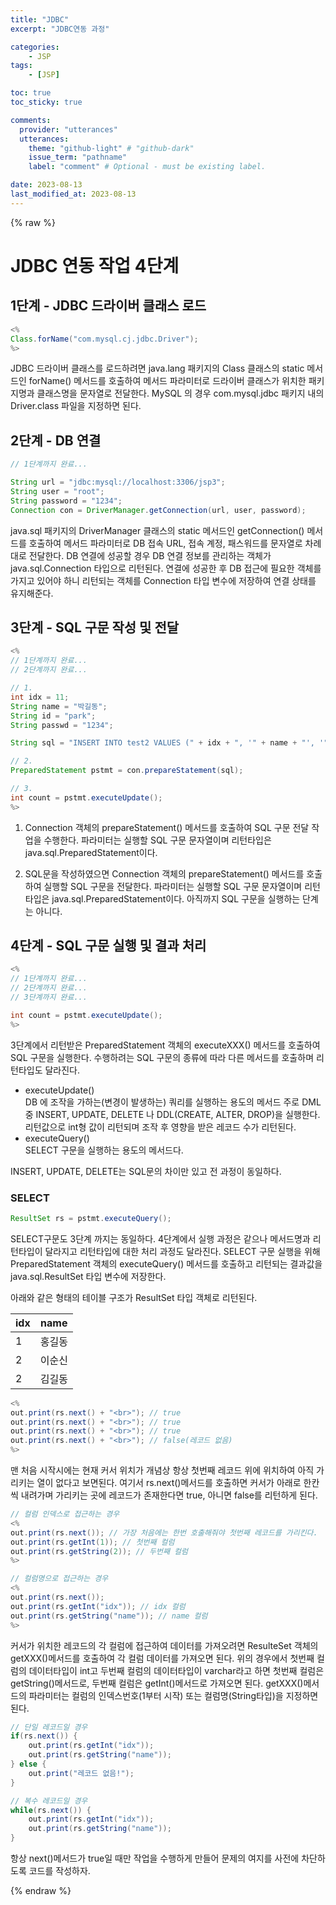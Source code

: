 ```yaml
---
title: "JDBC"
excerpt: "JDBC연동 과정"

categories:
    - JSP
tags:
    - [JSP]

toc: true
toc_sticky: true

comments:
  provider: "utterances"
  utterances:
    theme: "github-light" # "github-dark"
    issue_term: "pathname"
    label: "comment" # Optional - must be existing label.

date: 2023-08-13
last_modified_at: 2023-08-13
---
```

{% raw %}
# JDBC 연동 작업 4단계
## 1단계 - JDBC 드라이버 클래스 로드
```java
<%
Class.forName("com.mysql.cj.jdbc.Driver");
%>
```
JDBC 드라이버 클래스를 로드하려면 java.lang 패키지의 Class 클래스의 static 메서드인 forName() 메서드를 호출하여 메서드 파라미터로 드라이버 클래스가 위치한 패키지명과 클래스명을 문자열로 전달한다. MySQL 의 경우 com.mysql.jdbc 패키지 내의 Driver.class 파일을 지정하면 된다.

## 2단계 - DB 연결
```java
// 1단계까지 완료...

String url = "jdbc:mysql://localhost:3306/jsp3";
String user = "root";
String password = "1234";
Connection con = DriverManager.getConnection(url, user, password);
```
java.sql 패키지의 DriverManager 클래스의 static 메서드인 getConnection() 메서드를 호출하여 메서드 파라미터로 DB 접속 URL, 접속 계정, 패스워드를 문자열로 차례대로 전달한다. DB 연결에 성공할 경우 DB 연결 정보를 관리하는 객체가 java.sql.Connection 타입으로 리턴된다. 연결에 성공한 후 DB 접근에 필요한 객체를 가지고 있어야 하니 리턴되는 객체를 Connection 타입 변수에 저장하여 연결 상태를 유지해준다.

## 3단계 - SQL 구문 작성 및 전달
```java
<%
// 1단계까지 완료...
// 2단계까지 완료...

// 1.
int idx = 11;
String name = "박길동";
String id = "park";
String passwd = "1234";

String sql = "INSERT INTO test2 VALUES (" + idx + ", '" + name + "', '" + id + "', '" + passwd + "')";

// 2.
PreparedStatement pstmt = con.prepareStatement(sql);

// 3.
int count = pstmt.executeUpdate();
%>
```
1. Connection 객체의 prepareStatement() 메서드를 호출하여 SQL 구문 전달 작업을 수행한다. 파라미터는 실행할 SQL 구문 문자열이며 리턴타입은 java.sql.PreparedStatement이다.  

2. SQL문을 작성하였으면 Connection 객체의 prepareStatement() 메서드를 호출하여 실행할 SQL 구문을 전달한다. 파라미터는 실행할 SQL 구문 문자열이며 리턴타입은 java.sql.PreparedStatement이다. 아직까지 SQL 구문을 실행하는 단계는 아니다.  

## 4단계 - SQL 구문 실행 및 결과 처리
```java
<%
// 1단계까지 완료...
// 2단계까지 완료...
// 3단계까지 완료...

int count = pstmt.executeUpdate();
%>
```

3단계에서 리턴받은 PreparedStatement 객체의 executeXXX() 메서드를 호출하여 SQL 구문을 실행한다. 수행하려는 SQL 구문의 종류에 따라 다른 메서드를 호출하며 리턴타입도 달라진다.  
  - executeUpdate()  
  DB 에 조작을 가하는(변경이 발생하는) 쿼리를 실행하는 용도의 메서드 주로 DML 중 INSERT, UPDATE, DELETE 나 DDL(CREATE, ALTER, DROP)을 실행한다. 리턴값으로 int형 값이 리턴되며 조작 후 영향을 받은 레코드 수가 리턴된다.  
  - executeQuery()  
  SELECT 구문을 실행하는 용도의 메서드다.  

INSERT, UPDATE, DELETE는 SQL문의 차이만 있고 전 과정이 동일하다. 

### SELECT
```java
ResultSet rs = pstmt.executeQuery();
```
SELECT구문도 3단계 까지는 동일하다. 4단계에서 실행 과정은 같으나 메서드명과 리턴타입이 달라지고 리턴타입에 대한 처리 과정도 달라진다. SELECT 구문 실행을 위해 PreparedStatement 객체의 executeQuery() 메서드를 호출하고 리턴되는 결과값을 java.sql.ResultSet 타입 변수에 저장한다.  

아래와 같은 형태의 테이블 구조가 ResultSet 타입 객체로 리턴된다.  

|idx|name|
|---|---|
|1|홍길동|
|2|이순신|
|2|김길동|

```java
<%
out.print(rs.next() + "<br>"); // true
out.print(rs.next() + "<br>"); // true
out.print(rs.next() + "<br>"); // true 
out.print(rs.next() + "<br>"); // false(레코드 없음)
%>
```

맨 처음 시작시에는 현재 커서 위치가 개념상 항상 첫번째 레코드 위에 위치하여 아직 가리키는 열이 없다고 보면된다. 여기서 rs.next()메서드를 호출하면 커서가 아래로 한칸씩 내려가며 가리키는 곳에 레코드가 존재한다면 true, 아니면 false를 리턴하게 된다.  

```java
// 컬럼 인덱스로 접근하는 경우
<%
out.print(rs.next()); // 가장 처음에는 한번 호출해줘야 첫번째 레코드를 가리킨다.
out.print(rs.getInt(1)); // 첫번째 컬럼
out.print(rs.getString(2)); // 두번째 컬럼
%>
```

```java
// 컬럼명으로 접근하는 경우
<%
out.print(rs.next());
out.print(rs.getInt("idx")); // idx 컬럼
out.print(rs.getString("name")); // name 컬럼
%>
```
커서가 위치한 레코드의 각 컬럼에 접근하여 데이터를 가져오려면 ResulteSet 객체의 getXXX()메서드를 호출하여 각 컬럼 데이터를 가져오면 된다. 위의 경우에서 첫번째 컬럼의 데이터타입이 int고 두번째 컬럼의 데이터타입이 varchar라고 하면 첫번째 컬럼은 getString()메서드로, 두번째 컬럼은 getInt()메서드로 가져오면 된다. getXXX()메서드의 파라미터는 컬럼의 인덱스번호(1부터 시작) 또는 컬럼명(String타입)을 지정하면 된다.  

```java
// 단일 레코드일 경우
if(rs.next()) {
    out.print(rs.getInt("idx"));
    out.print(rs.getString("name"));
} else {
    out.print("레코드 없음!");
}

// 복수 레코드일 경우
while(rs.next()) {
    out.print(rs.getInt("idx"));
    out.print(rs.getString("name"));
}
```
항상 next()메서드가 true일 때만 작업을 수행하게 만들어 문제의 여지를 사전에 차단하도록 코드를 작성하자.  

{% endraw %}
